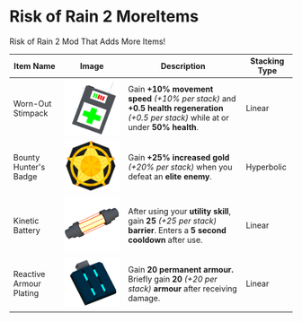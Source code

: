 # Risk of Rain 2 MoreItems
 Risk of Rain 2 Mod That Adds More Items!

| Item Name | Image | Description | Stacking Type |
| ----------- | ----------- | ----------- |----------- |
| Worn-Out Stimpack | ![Worn Out Stimpack](/_pageImages/WornOutStimpack.png) | Gain **+10% movement speed** *(+10% per stack)* and **+0.5 health regeneration** *(+0.5 per stack)* while at or under **50% health**. | Linear |
| Bounty Hunter's Badge | ![Bounty Hunter's Badge](/_pageImages/BountyHunterBadge.png)  | Gain **+25% increased gold** *(+20% per stack)* when you defeat an **elite enemy**. | Hyperbolic |
| Kinetic Battery | ![Kinetic Battery](/_pageImages/KineticBattery.png) | After using your **utility skill**, gain **25** *(+25 per stack)* **barrier**. Enters a **5 second cooldown** after use. | Linear |
| Reactive Armour Plating | ![Reactive Armour Plating](/_pageImages/ReactiveArmourPlating.png) | Gain **20 permanent armour.** Briefly gain **20** *(+20 per stack)* **armour** after receiving damage. | Linear |
